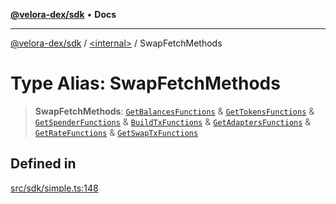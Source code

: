[**@velora-dex/sdk**](../../README.md) • **Docs**

***

[@velora-dex/sdk](../../globals.md) / [\<internal\>](../README.md) / SwapFetchMethods

# Type Alias: SwapFetchMethods

> **SwapFetchMethods**: [`GetBalancesFunctions`](../../type-aliases/GetBalancesFunctions.md) & [`GetTokensFunctions`](../../type-aliases/GetTokensFunctions.md) & [`GetSpenderFunctions`](../../type-aliases/GetSpenderFunctions.md) & [`BuildTxFunctions`](../../type-aliases/BuildTxFunctions.md) & [`GetAdaptersFunctions`](../../type-aliases/GetAdaptersFunctions.md) & [`GetRateFunctions`](../../type-aliases/GetRateFunctions.md) & [`GetSwapTxFunctions`](../../type-aliases/GetSwapTxFunctions.md)

## Defined in

[src/sdk/simple.ts:148](https://github.com/VeloraDEX/sdk/blob/master/src/sdk/simple.ts#L148)
